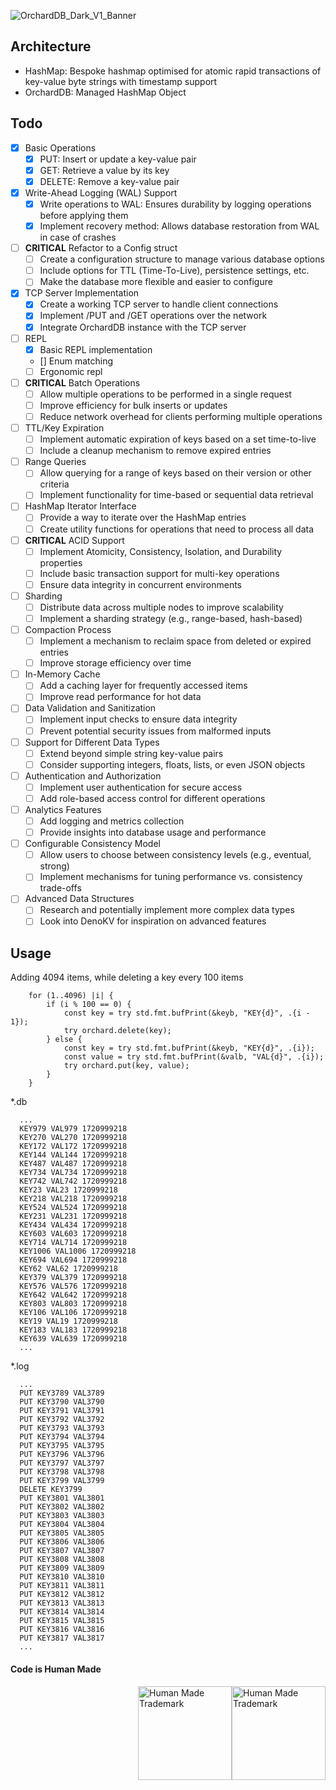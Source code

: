 ![OrchardDB_Dark_V1_Banner](https://github.com/user-attachments/assets/e8132d95-b148-4048-a662-0037e2fea008)

## Architecture

- HashMap: Bespoke hashmap optimised for atomic rapid transactions of key-value byte strings with timestamp support
- OrchardDB: Managed HashMap Object

## Todo

- [x] Basic Operations
  - [x] PUT: Insert or update a key-value pair
  - [x] GET: Retrieve a value by its key
  - [x] DELETE: Remove a key-value pair

- [x] Write-Ahead Logging (WAL) Support
  - [x] Write operations to WAL: Ensures durability by logging operations before applying them
  - [x] Implement recovery method: Allows database restoration from WAL in case of crashes

- [ ] **CRITICAL** Refactor to a Config struct
  - [ ] Create a configuration structure to manage various database options
  - [ ] Include options for TTL (Time-To-Live), persistence settings, etc.
  - [ ] Make the database more flexible and easier to configure

- [x] TCP Server Implementation
  - [x] Create a working TCP server to handle client connections
  - [x] Implement /PUT and /GET operations over the network
  - [x] Integrate OrchardDB instance with the TCP server

- [ ] REPL
  - [X] Basic REPL implementation
  - [] Enum matching
  - [ ] Ergonomic repl

- [ ] **CRITICAL** Batch Operations
  - [ ] Allow multiple operations to be performed in a single request
  - [ ] Improve efficiency for bulk inserts or updates
  - [ ] Reduce network overhead for clients performing multiple operations

- [ ] TTL/Key Expiration
  - [ ] Implement automatic expiration of keys based on a set time-to-live
  - [ ] Include a cleanup mechanism to remove expired entries

- [ ] Range Queries
  - [ ] Allow querying for a range of keys based on their version or other criteria
  - [ ] Implement functionality for time-based or sequential data retrieval

- [ ] HashMap Iterator Interface
  - [ ] Provide a way to iterate over the HashMap entries
  - [ ] Create utility functions for operations that need to process all data

- [ ] **CRITICAL** ACID Support
  - [ ] Implement Atomicity, Consistency, Isolation, and Durability properties
  - [ ] Include basic transaction support for multi-key operations
  - [ ] Ensure data integrity in concurrent environments

- [ ] Sharding
  - [ ] Distribute data across multiple nodes to improve scalability
  - [ ] Implement a sharding strategy (e.g., range-based, hash-based)

- [ ] Compaction Process
  - [ ] Implement a mechanism to reclaim space from deleted or expired entries
  - [ ] Improve storage efficiency over time

- [ ] In-Memory Cache
  - [ ] Add a caching layer for frequently accessed items
  - [ ] Improve read performance for hot data

- [ ] Data Validation and Sanitization
  - [ ] Implement input checks to ensure data integrity
  - [ ] Prevent potential security issues from malformed inputs

- [ ] Support for Different Data Types
  - [ ] Extend beyond simple string key-value pairs
  - [ ] Consider supporting integers, floats, lists, or even JSON objects

- [ ] Authentication and Authorization
  - [ ] Implement user authentication for secure access
  - [ ] Add role-based access control for different operations

- [ ] Analytics Features
  - [ ] Add logging and metrics collection
  - [ ] Provide insights into database usage and performance

- [ ] Configurable Consistency Model
  - [ ] Allow users to choose between consistency levels (e.g., eventual, strong)
  - [ ] Implement mechanisms for tuning performance vs. consistency trade-offs

- [ ] Advanced Data Structures
  - [ ] Research and potentially implement more complex data types
  - [ ] Look into DenoKV for inspiration on advanced features

## Usage


Adding 4094 items, while deleting a key every 100 items
```
    for (1..4096) |i| {
        if (i % 100 == 0) {
            const key = try std.fmt.bufPrint(&keyb, "KEY{d}", .{i - 1});
            try orchard.delete(key);
        } else {
            const key = try std.fmt.bufPrint(&keyb, "KEY{d}", .{i});
            const value = try std.fmt.bufPrint(&valb, "VAL{d}", .{i});
            try orchard.put(key, value);
        }
    }

```

*.db
```
  ...
  KEY979 VAL979 1720999218
  KEY270 VAL270 1720999218
  KEY172 VAL172 1720999218
  KEY144 VAL144 1720999218
  KEY487 VAL487 1720999218
  KEY734 VAL734 1720999218
  KEY742 VAL742 1720999218
  KEY23 VAL23 1720999218
  KEY218 VAL218 1720999218
  KEY524 VAL524 1720999218
  KEY231 VAL231 1720999218
  KEY434 VAL434 1720999218
  KEY603 VAL603 1720999218
  KEY714 VAL714 1720999218
  KEY1006 VAL1006 1720999218
  KEY694 VAL694 1720999218
  KEY62 VAL62 1720999218
  KEY379 VAL379 1720999218
  KEY576 VAL576 1720999218
  KEY642 VAL642 1720999218
  KEY803 VAL803 1720999218
  KEY106 VAL106 1720999218
  KEY19 VAL19 1720999218
  KEY183 VAL183 1720999218
  KEY639 VAL639 1720999218
  ...
```

*.log
```
  ...
  PUT KEY3789 VAL3789
  PUT KEY3790 VAL3790
  PUT KEY3791 VAL3791
  PUT KEY3792 VAL3792
  PUT KEY3793 VAL3793
  PUT KEY3794 VAL3794
  PUT KEY3795 VAL3795
  PUT KEY3796 VAL3796
  PUT KEY3797 VAL3797
  PUT KEY3798 VAL3798
  PUT KEY3799 VAL3799
  DELETE KEY3799 
  PUT KEY3801 VAL3801
  PUT KEY3802 VAL3802
  PUT KEY3803 VAL3803
  PUT KEY3804 VAL3804
  PUT KEY3805 VAL3805
  PUT KEY3806 VAL3806
  PUT KEY3807 VAL3807
  PUT KEY3808 VAL3808
  PUT KEY3809 VAL3809
  PUT KEY3810 VAL3810
  PUT KEY3811 VAL3811
  PUT KEY3812 VAL3812
  PUT KEY3813 VAL3813
  PUT KEY3814 VAL3814
  PUT KEY3815 VAL3815
  PUT KEY3816 VAL3816
  PUT KEY3817 VAL3817
  ...
```


#### Code is Human Made 
<img style="width:150px; float:right;" src="https://humanmademark.com/black-logo.png" alt="Human Made Trademark"></img>

<img style="width:150px; float:right;" src="https://humanmademark.com/white-logo.png" alt="Human Made Trademark"></img>
